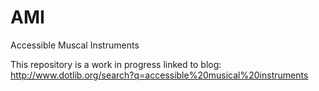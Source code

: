 # AMI
Accessible Muscal Instruments

This repository is a work in progress linked to blog: http://www.dotlib.org/search?q=accessible%20musical%20instruments

